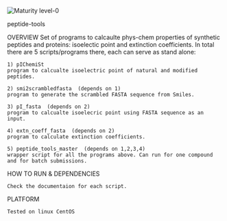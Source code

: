 ![Maturity level-0](https://img.shields.io/badge/Maturity%20Level-ML--0-red)

peptide-tools

OVERVIEW
    Set of programs to calcaulte phys-chem properties of synthetic peptides and proteins: isoelectic point and extinction coefficients.
    In total there are 5 scripts/programs there, each can serve as stand alone:

    1) pIChemiSt  
    program to calcualte isoelectric point of natural and modified peptides. 

    2) smi2scrambledfasta  (depends on 1)
    program to generate the scrambled FASTA sequence from Smiles.

    3) pI_fasta  (depends on 2)
    program to calcualte isoelecric point using FASTA sequence as an input.

    4) extn_coeff_fasta  (depends on 2)
    program to calculate extinction coefficients.

    5) peptide_tools_master  (depends on 1,2,3,4)
    wrapper script for all the programs above. Can run for one compound and for batch submissions.


HOW TO RUN & DEPENDENCIES 

    Check the documentaion for each script. 

PLATFORM

    Tested on linux CentOS

